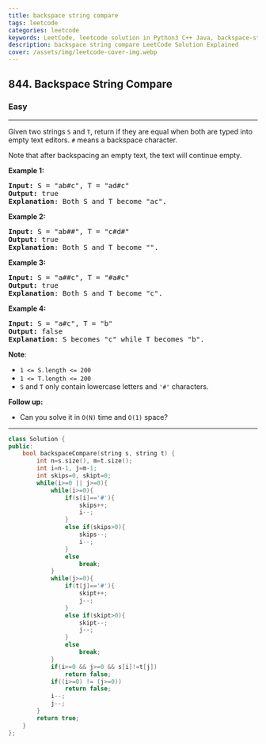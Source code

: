 ```yaml
---
title: backspace string compare
tags: leetcode
categories: leetcode
keywords: LeetCode, leetcode solution in Python3 C++ Java, backspace-string-compare solution
description: backspace string compare LeetCode Solution Explained
cover: /assets/img/leetcode-cover-img.webp
---
```



<h2>844. Backspace String Compare</h2><h3>Easy</h3><hr><div><p>Given two&nbsp;strings&nbsp;<code>S</code>&nbsp;and <code>T</code>,&nbsp;return if they are equal when both are typed into empty text editors. <code>#</code> means a backspace character.</p>

<p>Note that after&nbsp;backspacing an empty text, the text will continue empty.</p>

<div>
<p><strong>Example 1:</strong></p>

<pre><strong>Input: </strong>S = <span id="example-input-1-1">"ab#c"</span>, T = <span id="example-input-1-2">"ad#c"</span>
<strong>Output: </strong><span id="example-output-1">true
</span><span><strong>Explanation</strong>: Both S and T become "ac".</span>
</pre>

<div>
<p><strong>Example 2:</strong></p>

<pre><strong>Input: </strong>S = <span id="example-input-2-1">"ab##"</span>, T = <span id="example-input-2-2">"c#d#"</span>
<strong>Output: </strong><span id="example-output-2">true
</span><span><strong>Explanation</strong>: Both S and T become "".</span>
</pre>

<div>
<p><strong>Example 3:</strong></p>

<pre><strong>Input: </strong>S = <span id="example-input-3-1">"a##c"</span>, T = <span id="example-input-3-2">"#a#c"</span>
<strong>Output: </strong><span id="example-output-3">true
</span><span><strong>Explanation</strong>: Both S and T become "c".</span>
</pre>

<div>
<p><strong>Example 4:</strong></p>

<pre><strong>Input: </strong>S = <span id="example-input-4-1">"a#c"</span>, T = <span id="example-input-4-2">"b"</span>
<strong>Output: </strong><span id="example-output-4">false
</span><span><strong>Explanation</strong>: S becomes "c" while T becomes "b".</span>
</pre>

<p><span><strong>Note</strong>:</span></p>

<ul>
	<li><code><span>1 &lt;= S.length &lt;= 200</span></code></li>
	<li><code><span>1 &lt;= T.length &lt;= 200</span></code></li>
	<li><span><code>S</code>&nbsp;and <code>T</code> only contain&nbsp;lowercase letters and <code>'#'</code> characters.</span></li>
</ul>

<p><strong>Follow up:</strong></p>

<ul>
	<li>Can you solve it in <code>O(N)</code> time and <code>O(1)</code> space?</li>
</ul>
</div>
</div>
</div>
</div>
</div>

---




```cpp
class Solution {
public:
    bool backspaceCompare(string s, string t) {
        int n=s.size(), m=t.size();
        int i=n-1, j=m-1;
        int skips=0, skipt=0;
        while(i>=0 || j>=0){
            while(i>=0){
                if(s[i]=='#'){
                    skips++;
                    i--;
                }
                else if(skips>0){
                    skips--;
                    i--;
                }
                else
                    break;
            }
            while(j>=0){
                if(t[j]=='#'){
                    skipt++;
                    j--;
                }
                else if(skipt>0){
                    skipt--;
                    j--;
                }
                else
                    break;
            }
            if(i>=0 && j>=0 && s[i]!=t[j])
                return false;
            if((i>=0) != (j>=0))
                return false;
            i--;
            j--;
        }
        return true;
    }
};
```
